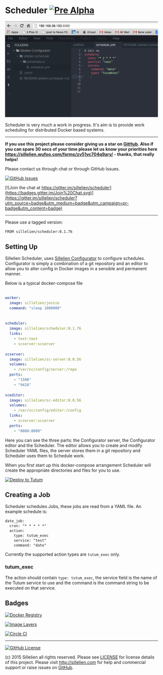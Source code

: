 

# Scheduler [![Pre Alpha](https://img.shields.io/badge/Status-Pre_Alpha-yellow.svg?style=flat)](http://github.com/sillelien/scheduler)

[![Screenshot 1](https://raw.githubusercontent.com/sillelien/scheduler/master/.assets/screenshot-1.png)](https://raw.githubusercontent.com/sillelien/scheduler/master/.assets/screenshot-1.png)

Scheduler is very much a work in progress. It's aim is to provide work scheduling for distributed Docker based systems.

-------

**If you use this project please consider giving us a star on [GitHub](http://github.com/sillelien/scheduler). Also if you can spare 30 secs of your time please let us know your priorities here https://sillelien.wufoo.com/forms/zv51vc704q9ary/  - thanks, that really helps!**

Please contact us through chat or through GitHub Issues.

[![GitHub Issues](https://img.shields.io/github/issues/sillelien/scheduler.svg)](https://github.com/sillelien/scheduler/issues)

[![Join the chat at https://gitter.im/sillelien/scheduler](https://badges.gitter.im/Join%20Chat.svg)](https://gitter.im/sillelien/scheduler?utm_source=badge&utm_medium=badge&utm_campaign=pr-badge&utm_content=badge)

-------

Please use a tagged version:

```
FROM sillelien/scheduler:0.1.76
```

## Setting Up

Sillelien Scheduler, uses [Sillelien Configurator](https://github.com/sillelien/configurator) to configure schedules. Configurator is simply a combination of a git repository and an editor to allow you to alter config in Docker images in a sensible and permanent manner.

Below is a typical docker-compose file

```yaml

worker:
  image: sillelien/jessie
  command: "sleep 1000000"


scheduler:
  image: sillelien/scheduler:0.1.76
  links:
    - test:test
    - scserver:scserver

scserver:
  image: sillelien/sc-server:0.0.56
  volumes:
    - /var/sc/config/server:/repo
  ports:
    - "1500"
    - "9418"

sceditor:
  image: sillelien/sc-editor:0.0.56
  volumes:
    - /var/sc/config/editor:/config
  links:
    - scserver:scserver
  ports:
    - "8080:8080"

```

Here you can see the three parts: the Configurator server, the Configurator editor and the Scheduler. The editor allows you to create and modify Scheduler YAML files, the server stores them in a git repository and Scheduler uses them to Schedule work. 

When you first start up this docker-compose arrangement Scheduler will create the appropriate directories and files for you to use.

[![Deploy to Tutum](https://s.tutum.co/deploy-to-tutum.svg)](https://dashboard.tutum.co/stack/deploy/)

## Creating a Job

Scheduler schedules Jobs, these jobs are read from a YAML file. An example schedule is:

```
date_job:
  cron: "* * * * *"
  action: 
    type: tutum_exec
    service: "test"
    command: "date"
```

Currently the supported action types are `tutum_exec` only. 

### tutum_exec

The action should contain `type: tutum_exec`, the service field is the name of the Tutum service to use and the command is the command string to be executed on that service.

## Badges

[![Docker Registry](https://img.shields.io/docker/pulls/sillelien/scheduler.svg)](https://registry.hub.docker.com/u/sillelien/scheduler)

[![Image Layers](https://badge.imagelayers.io/sillelien/scheduler.svg)](https://imagelayers.io/?images=sillelien/scheduler:master 'Get your own badge on imagelayers.io') 

[![Circle CI](https://circleci.com/gh/sillelien/scheduler/tree/master.svg?style=svg)](https://circleci.com/gh/sillelien/scheduler/tree/master)

--------

[![GitHub License](https://img.shields.io/github/license/sillelien/scheduler.svg)](https://raw.githubusercontent.com/sillelien/scheduler/master/LICENSE)

(c) 2015 Sillelien all rights reserved. Please see [LICENSE](https://raw.githubusercontent.com/sillelien/scheduler/master/LICENSE) for license details of this project. Please visit http://sillelien.com for help and commercial support or raise issues on [GitHub](https://github.com/sillelien/scheduler/issues).
